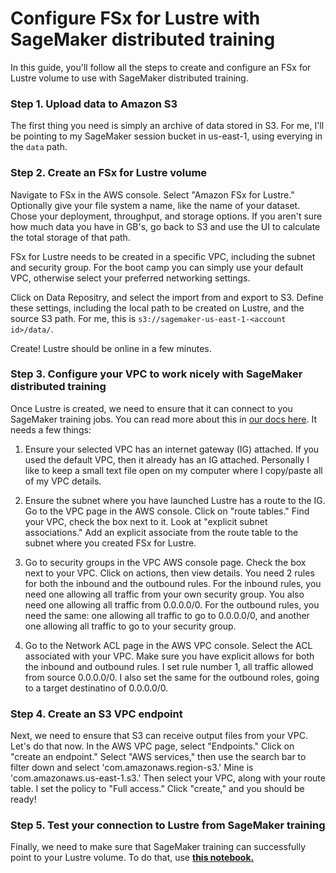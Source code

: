 # Configure FSx for Lustre with SageMaker distributed training
In this guide, you'll follow all the steps to create and configure an FSx for Lustre volume to use with SageMaker distributed training.

### Step 1. Upload data to Amazon S3
The first thing you need is simply an archive of data stored in S3. For me, I'll be pointing to my SageMaker session bucket in us-east-1, using everying in the `data` path.

### Step 2. Create an FSx for Lustre volume
Navigate to FSx in the AWS console. Select "Amazon FSx for Lustre." Optionally give your file system a name, like the name of your dataset. Chose your deployment, throughput, and storage options. If you aren't sure how much data you have in GB's, go back to S3 and use the UI to calculate the total storage of that path.

FSx for Lustre needs to be created in a specific VPC, including the subnet and security group. For the boot camp you can simply use your default VPC, otherwise select your preferred networking settings.

Click on Data Repositry, and select the import from and export to S3. Define these settings, including the local path to be created on Lustre, and the source S3 path. For me, this is `s3://sagemaker-us-east-1-<account id>/data/`.

Create! Lustre should be online in a few minutes.

### Step 3. Configure your VPC to work nicely with SageMaker distributed training
Once Lustre is created, we need to ensure that it can connect to you SageMaker training jobs. You can read more about this in [our docs here](https://docs.aws.amazon.com/sagemaker/latest/dg/train-vpc.html). It needs a few things:

1. Ensure your selected VPC has an internet gateway (IG) attached. If you used the default VPC, then it already has an IG attached. Personally I like to keep a small text file open on my computer where I copy/paste all of my VPC details. 

2. Ensure the subnet where you have launched Lustre has a route to the IG. Go to the VPC page in the AWS console. Click on "route tables." Find your VPC, check the box next to it. Look at "explicit subnet associations." Add an explicit associate from the route table to the subnet where you created FSx for Lustre.

3. Go to security groups in the VPC AWS console page. Check the box next to your VPC. Click on actions, then view details. You need 2 rules for both the inbound and the outbound rules. For the inbound rules, you need one allowing all traffic from your own security group. You also need one allowing all traffic from 0.0.0.0/0. For the outbound rules, you need the same: one allowing all traffic to go to 0.0.0.0/0, and another one allowing all traffic to go to your security group.

4. Go to the Network ACL page in the AWS VPC console. Select the ACL associated with your VPC. Make sure you have explicit allows for both the inbound and outbound rules. I set rule number 1, all traffic allowed from source 0.0.0.0/0. I also set the same for the outbound roles, going to a target destinatino of 0.0.0.0/0.

### Step 4. Create an S3 VPC endpoint
Next, we need to ensure that S3 can receive output files from your VPC. Let's do that now. In the AWS VPC page, select "Endpoints." Click on "create an endpoint." Select "AWS services," then use the search bar to filter down and select 'com.amazonaws.region-s3.' Mine is 'com.amazonaws.us-east-1.s3.' Then select your VPC, along with your route table. I set the policy to "Full access." Click "create," and you should be ready!
    
### Step 5. Test your connection to Lustre from SageMaker training
Finally, we need to make sure that SageMaker training can successfully point to your Lustre volume. To do that, use **[this notebook.](https://github.com/aws-samples/sagemaker-distributed-training-workshop/blob/main/5_boot_camp/lustre/test_lustre.ipynb)**
